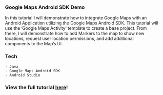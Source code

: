 ### Google Maps Android SDK Demo

In this tutorial I will demonstrate how to integrate Google Maps with an Android Application utilizing the Google Maps Android SDK. This tutorial will use the ‘Google Maps Activity’ template to create a base project. From there, I will demonstrate how to add Markers to the map to show new locations, request user location permissions, and add additional components to the Map’s UI.

### Tech
``` 
- Java
- Google Maps Android SDK
- Android Studio
```

### View the full tutorial [here](https://docs.google.com/document/d/1Z7HRtH-wvA4JrDrY-LOqdD1PT1CUvaTl/edit?usp=sharing&ouid=109253801727413849456&rtpof=true&sd=true)!
